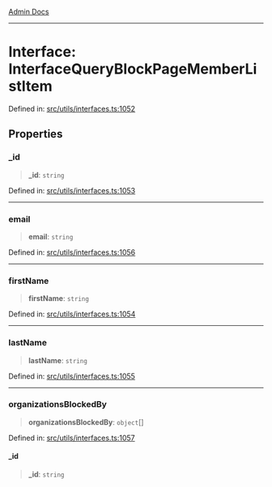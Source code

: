 [Admin Docs](/)

***

# Interface: InterfaceQueryBlockPageMemberListItem

Defined in: [src/utils/interfaces.ts:1052](https://github.com/PalisadoesFoundation/talawa-admin/blob/main/src/utils/interfaces.ts#L1052)

## Properties

### \_id

> **\_id**: `string`

Defined in: [src/utils/interfaces.ts:1053](https://github.com/PalisadoesFoundation/talawa-admin/blob/main/src/utils/interfaces.ts#L1053)

***

### email

> **email**: `string`

Defined in: [src/utils/interfaces.ts:1056](https://github.com/PalisadoesFoundation/talawa-admin/blob/main/src/utils/interfaces.ts#L1056)

***

### firstName

> **firstName**: `string`

Defined in: [src/utils/interfaces.ts:1054](https://github.com/PalisadoesFoundation/talawa-admin/blob/main/src/utils/interfaces.ts#L1054)

***

### lastName

> **lastName**: `string`

Defined in: [src/utils/interfaces.ts:1055](https://github.com/PalisadoesFoundation/talawa-admin/blob/main/src/utils/interfaces.ts#L1055)

***

### organizationsBlockedBy

> **organizationsBlockedBy**: `object`[]

Defined in: [src/utils/interfaces.ts:1057](https://github.com/PalisadoesFoundation/talawa-admin/blob/main/src/utils/interfaces.ts#L1057)

#### \_id

> **\_id**: `string`
